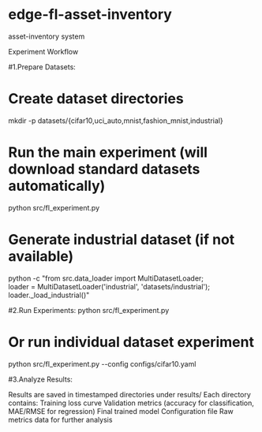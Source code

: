 # edge-fl-asset-inventory
asset-inventory system

Experiment Workflow

#1.Prepare Datasets:
# Create dataset directories
mkdir -p datasets/{cifar10,uci_auto,mnist,fashion_mnist,industrial}
# Run the main experiment (will download standard datasets automatically)
python src/fl_experiment.py
# Generate industrial dataset (if not available)
python -c "from src.data_loader import MultiDatasetLoader; \
           loader = MultiDatasetLoader('industrial', 'datasets/industrial'); \
           loader._load_industrial()"
           
#2.Run Experiments:
python src/fl_experiment.py
# Or run individual dataset experiment
python src/fl_experiment.py --config configs/cifar10.yaml

#3.Analyze Results:

Results are saved in timestamped directories under results/
Each directory contains:
  Training loss curve
  Validation metrics (accuracy for classification, MAE/RMSE for regression)
  Final trained model
  Configuration file
  Raw metrics data for further analysis
